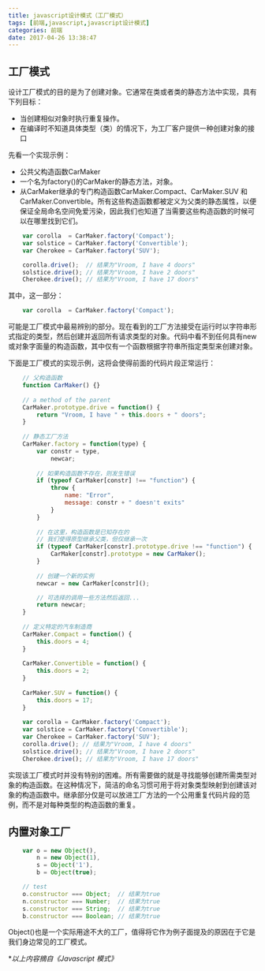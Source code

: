 ```yaml
---
title: javascript设计模式（工厂模式）
tags: [前端,javascript,javascript设计模式]
categories: 前端
date: 2017-04-26 13:38:47
---
```


## 工厂模式

设计工厂模式的目的是为了创建对象。它通常在类或者类的静态方法中实现，具有下列目标：

* 当创建相似对象时执行重复操作。
* 在编译时不知道具体类型（类）的情况下，为工厂客户提供一种创建对象的接口

先看一个实现示例：

* 公共父构造函数CarMaker
* 一个名为factory()的CarMaker的静态方法，对象。
* 从CarMaker继承的专门构造函数CarMaker.Compact、CarMaker.SUV 和CarMaker.Convertible。所有这些构造函数都被定义为父类的静态属性，以便保证全局命名空间免爱污染，因此我们也知道了当需要这些构造函数的时候可以在哪里找到它们。


``` js 
	var corolla  = CarMaker.factory('Compact');
	var solstice = CarMaker.factory('Convertible');
	var Cherokee = CarMaker.factory('SUV');

	corolla.drive();  // 结果为"Vroom, I have 4 doors"
	solstice.drive(); // 结果为"Vroom, I have 2 doors"
	Cherokee.drive(); // 结果为"Vroom, I have 17 doors"

```

<!--more-->

其中，这一部分：
``` js
	var corolla  = CarMaker.factory('Compact'); 
```

可能是工厂模式中最易辨别的部分。现在看到的工厂方法接受在运行时以字符串形式指定的类型，然后创建并返回所有请求类型的对象。代码中看不到任何具有new或对象字面量的构造函数，其中仅有一个函数根据字符串所指定类型来创建对象。


下面是工厂模式的实现示例，这将会使得前面的代码片段正常运行：

``` js 
	// 父构造函数
	function CarMaker() {}
	
	// a method of the parent
	CarMaker.prototype.drive = function() {
	    return "Vroom, I have " + this.doors + " doors";
	}
	
	// 静态工厂方法
	CarMaker.factory = function(type) {
	    var constr = type,
	        newcar;
	
	    // 如果构造函数不存在，则发生错误
	    if (typeof CarMaker[constr] !== "function") {
	        throw {
	            name: "Error",
	            message: constr + " doesn't exits"
	        }
	    }
	
	    // 在这里，构造函数是已知存在的
	    // 我们使得原型继承父类，但仅继承一次
	    if (typeof CarMaker[constr].prototype.drive !== "function") {
	        CarMaker[constr].prototype = new CarMaker();
	    }
	
	    // 创建一个新的实例
	    newcar = new CarMaker[constr]();

	    // 可选择的调用一些方法然后返回...
	    return newcar;
	}
	
	// 定义特定的汽车制造商
	CarMaker.Compact = function() {
	    this.doors = 4;
	}
	
	CarMaker.Convertible = function() {
	    this.doors = 2;
	}
	
	CarMaker.SUV = function() {
	    this.doors = 17;
	}
	
	var corolla = CarMaker.factory('Compact');
	var solstice = CarMaker.factory('Convertible');
	var Cherokee = CarMaker.factory('SUV');
	corolla.drive(); // 结果为"Vroom, I have 4 doors"
	solstice.drive(); // 结果为"Vroom, I have 2 doors"
	Cherokee.drive(); // 结果为"Vroom, I have 17 doors"

```

实现该工厂模式时并没有特别的困难。所有需要做的就是寻找能够创建所需类型对象的构造函数。在这种情况下，简洁的命名习惯可用于将对象类型映射到创建该对象的构造函数中。继承部分仅是可以放进工厂方法的一个公用重复代码片段的范例，而不是对每种类型的构造函数的重复。

## 内置对象工厂
```js
	var o = new Object(),
		n = new Object(1),
		s = Object('1'),
		b = Object(true);

	// test
	o.constructor === Object;  // 结果为true
	n.constructor === Number;  // 结果为true
	s.constructor === String;  // 结果为true
	b.constructor === Boolean; // 结果为true
```
Object()也是一个实际用途不大的工厂，值得将它作为例子面提及的原因在于它是我们身边常见的工厂模式。

\*_以上内容摘自《Javascript 模式》_